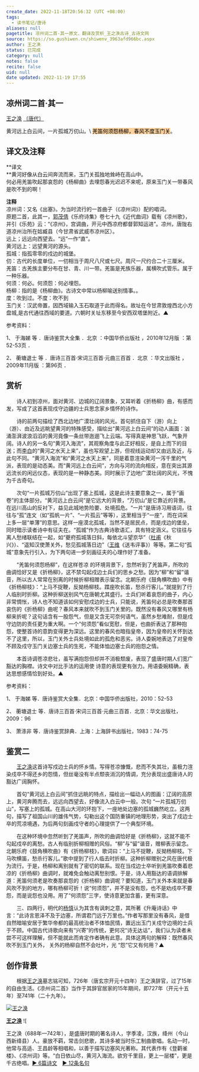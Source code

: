 ```yaml
---
create_date: 2022-11-18T20:56:32 (UTC +08:00)
tags:
  - 读书笔记/唐诗
aliases: null
pagetitle: 凉州词二首·其一原文、翻译及赏析_王之涣古诗_古诗文网
source: https://so.gushiwen.cn/shiwenv_3963afd966bc.aspx
author: 王之涣
status: 已完成
category: null
notes: false
recite: false
uid: null
date updated: 2022-11-19 17:55
---
```


## 凉州词二首·其一

[王之涣](https://so.gushiwen.cn/authorv_637fa1f1b67a.aspx) [〔唐代〕](https://so.gushiwen.cn/shiwens/default.aspx?cstr=%e5%94%90%e4%bb%a3)

黄河远上白云间，一片孤城万仞山。\ <mark style="background: #FFB86CA6;">羌笛何须怨杨柳，春风不度玉门关</mark>。

## 译文及注释

**译文\
**黄河好像从白云间奔流而来，玉门关孤独地耸峙在高山中。\
何必用羌笛吹起那哀怨的《杨柳曲》去埋怨春光迟迟不来呢，原来玉门关一带春风是吹不到的啊！

**注释**\
凉州词：又名《出塞》。为当时流行的一首曲子（《凉州词》）配的唱词。\
原题二首，此其一，[郭茂倩](https://so.gushiwen.cn/authorv_be3bd1ca20b7.aspx)《乐府诗集》卷七十九《近代曲词》载有《凉州歌》，并引《乐苑》云：“《凉州》，宫调曲，开元中西凉府都督郭知运进”。凉州，唐陇右道凉州治所在姑臧县（今甘肃省武威市凉州区）。\
远上；远远向西望去。“远”一作“直”。\
黄河远上：远望黄河的源头。\
孤城：指孤零零的戍边的城堡。\
仞：古代的长度单位，一仞相当于周尺八尺或七尺。周尺一尺约合二十三厘米。\
羌笛：古羌族主要分布在甘、青、川一带。羌笛是羌族乐器，属横吹式管乐。属于一种乐器。\
何须：何必。何须怨：何必埋怨。\
杨柳：指的是《杨柳曲》。古诗文中常以杨柳喻送别情事。。\
度：吹到过。不度：吹不到\
玉门关：汉武帝置，因西域输入玉石取道于此而得名。故址在今甘肃敦煌西北小方盘城,是古代通往西域的要道。六朝时关址东移至今安西双塔堡附近。▲

参考资料：

1、 于海娣 等 ．唐诗鉴赏大全集 ．北京 ：中国华侨出版社 ，2010年12月版 ：第52-53页 ．

2、 蘅塘退士 等 ．唐诗三百首·宋词三百首·元曲三百首 ．北京 ：华文出版社 ，2009年11月版 ：第96页 ．

## 赏析

　　诗人初到凉州，面对黄河、边城的辽阔景象，又耳听着《折杨柳》曲，有感而发，写成了这首表现戍守边疆的士兵思念家乡情怀的诗作。

　　诗的前两句描绘了西北边地广漠壮阔的风光。首句抓住自下（游）向上（游）、由近及远眺望黄河的特殊感受，描绘出“黄河远上白云间”的动人画面：汹涌澎湃波浪滔滔的黄河竟像一条丝带迤逦飞上云端。写得真是神思飞跃，气象开阔。诗人的另一名句“黄河入海流”，其观察角度与此正好相反，是自上而下的目送；而[李白](https://so.gushiwen.cn/authorv_b90660e3e492.aspx)的“黄河之水天上来”，虽也写观望上游，但视线运动却又由远及近，与此句不同。“黄河入海流”和“黄河之水天上来”，同是着意渲染黄河一泻千里的气派，表现的是动态美。而“黄河远上白云间”，方向与河的流向相反，意在突出其源远流长的闲远仪态，表现的是一种静态美。同时展示了边地广漠壮阔的风光，不愧为千古奇句。

　　次句“一片孤城万仞山”出现了塞上孤城，这是此诗主要意象之一，属于“画卷”的主体部分。“黄河远上白云间”是它远大的背景，“万仞山”是它靠近的背景。在远川高山的反衬下，益见此城地势险要、处境孤危。“一片”是唐诗习用语词，往往与“孤”连文（如“孤帆一片”、“一片孤云”等等），这里相当于“一座”，而在词采上多一层“单薄”的意思。这样一座漠北孤城，当然不是居民点，而是戌边的堡垒，同时暗示读者诗中有征夫在。“孤城”作为古典诗歌语汇，具有特定涵义。它往往与离人愁绪联结在一起，如“夔府孤城落日斜，每依北斗望京华”（[杜甫](https://so.gushiwen.cn/authorv_515ea88d1858.aspx)《秋兴》）、“遥知汉使萧关外，愁见孤城落日边”（[王维](https://so.gushiwen.cn/authorv_52fceee85532.aspx)《送韦评事》）等等。第二句“孤城”意象先行引入，为下两句进一步刻画征夫的心理作好了准备。

　　“羌笛何须怨杨柳”，在这样苍凉 的环境背景下，忽然听到了羌笛声，所吹的曲调恰好又是《折杨柳》，这不禁勾起戍边士兵们的思乡之愁。因为“柳”和“留”谐音，所以古人常常在别离的时候折柳相赠表示留念。北朝乐府《鼓角横吹曲》中有《折杨柳枝》：“上马不捉鞭，反拗杨柳枝。蹀座吹长笛，愁杀行客儿。”就提到了行人临别时折柳。这种折柳送别风气在唐朝尤其盛行。士兵们听着哀怨的曲子，内心非常惆怅，诗人也不知道该如何安慰戍边的士兵，只能说，羌笛何必总是吹奏那首哀伤的《折杨柳》曲呢？春风本来就吹不到玉门关里的。既然没有春风又哪里有杨柳来折呢？这句话含有一股怨气，但是又含无可奈何语气，虽然乡愁难耐，但是戍守边防的责任更为重大啊。一个“何须怨”看似宽慰，但是，也曲折表达了那种抱怨，使整首诗的意韵变得更为深远。这里的春风也暗指皇帝，因为皇帝的关怀到达不了这里，所以，玉门关外士兵处境如此的孤危和恶劣。诗人委婉地表达了对皇帝不顾及戍守玉门关边塞士兵的生死，不能体恤边塞士兵的抱怨之情。

　　本首诗调苍凉悲壮，虽写满抱怨但却并不消极颓废，表现了盛唐时期人们宽广豁达的胸襟。诗文中对比手法的运用使 诗意的表现更有张力。用语委婉精确，表达思想感情恰到好处。▲

参考资料：

1、 于海娣 等．唐诗鉴赏大全集．北京：中国华侨出版社，2010：52-53

2、 蘅塘退士 等．唐诗三百首·宋词三百首·元曲三百首．北京：华文出版社，2009：96

3、 萧涤非 等．唐诗鉴赏辞典．上海：上海辞书出版社，1983：74-75

## 鉴赏二

　　[王之涣](https://so.gushiwen.cn/authorv_637fa1f1b67a.aspx)这首诗写戍边士兵的怀乡情。写得苍凉慷慨，悲而不失其壮，虽极力渲染戍卒不得还乡的怨情，但丝毫没有半点颓丧消沉的情调，充分表现出盛唐诗人的豁达广阔胸怀。

　　首句“黄河远上白云间”抓住远眺的特点，描绘出一幅动人的图画：辽阔的高原上，黄河奔腾而去，远远向西望去，好像流入白云中一般。次句 “一片孤城万仞山”，写塞上的孤城。在高山大河的环抱下，一座地处边塞的孤城巍然屹立。这两句，描写了祖国山川的雄伟气势，勾勒出这个国防重镇的地理形势，突出了戍边士卒的荒凉境遇，为后两句刻画戍守者的心理提供了一个典型环境。

　　在这种环境中忽然听到了羌笛声，所吹的曲调恰好是《折杨柳》，这就不能不勾起戍卒的离愁。古人有临别折柳相赠的风俗。“柳”与“留”谐音，赠柳表示留念。北朝乐府《鼓角横吹曲》有《折杨柳枝》，歌词曰：“上马不捉鞭，反拗杨柳枝。下马吹横笛，愁杀行客儿。”歌中提到了行人临去时折柳。这种折柳赠别之风在唐代极为流行。于是，杨柳和离别就有了密切的联系。现在当戍边士卒听到羌笛吹奏着悲凉的《折杨柳》曲调时，就难免会触动离愁别恨。于是，诗人用豁达的语调排解道：羌笛何须老是吹奏那哀怨的《折杨柳》曲调呢？要知道，玉门关外本来就是春风吹不到的地方，哪有杨柳可折！说“何须怨”，并不是没有怨，也不是劝戍卒不要怨，而是说怨也没用。用了“何须怨”三字，使诗意更加含蓄，更有深意。

　　三、四两行，明代的[杨慎](https://so.gushiwen.cn/authorv_58f3c71f76d8.aspx)认为其含有讽刺之意，其所著《升庵诗话》中言：“此诗言恩泽不及于边塞，所谓君门远于万里也。”作者写那里没有春风，是借自然暗喻安居于繁华帝都的最高统治者不体恤民情，置远出玉门关戍守边境的士兵于不顾。中国古代诗歌向来有“兴寄”的传统，更何况“诗无达诂”，我们认为读者未尝不可这样理解，但不能就此而肯定作者确有此意。具体这两句的解释：既然春风吹不到玉门关外， 关外的杨柳自然不会吐叶，光 “怨”它又有何用？▲

## 创作背景

　　根据[王之涣](https://so.gushiwen.cn/authorv_637fa1f1b67a.aspx)墓志铭可知，726年（唐玄宗开元十四年）王之涣辞官，过了15年的自由生活。《凉州词二首》当作于其辞官居家的15年期间，即727年（开元十五年）至741年（二十九年）。

[![王之涣](https://song.gushiwen.cn/authorImg/wangzhihuan.jpg)](https://so.gushiwen.cn/authorv_637fa1f1b67a.aspx)

[**王之涣**](https://so.gushiwen.cn/authorv_637fa1f1b67a.aspx) ![

王之涣（688年—742年），是盛唐时期的著名诗人，字季凌，汉族，绛州（今山西新绛县）人。豪放不羁，常击剑悲歌，其诗多被当时乐工制曲歌唱。名动一时，他常与高适、王昌龄等相唱和，以善于描写边塞风光著称。其代表作有《登鹳雀楼》、《凉州词》等。“白日依山尽，黄河入海流。欲穷千里目，更上一层楼”，更是千古绝唱。[► 6篇诗文](https://so.gushiwen.cn/shiwens/default.aspx?astr=%e7%8e%8b%e4%b9%8b%e6%b6%a3)　[► 12条名句](https://so.gushiwen.cn/mingjus/default.aspx?astr=%e7%8e%8b%e4%b9%8b%e6%b6%a3)
